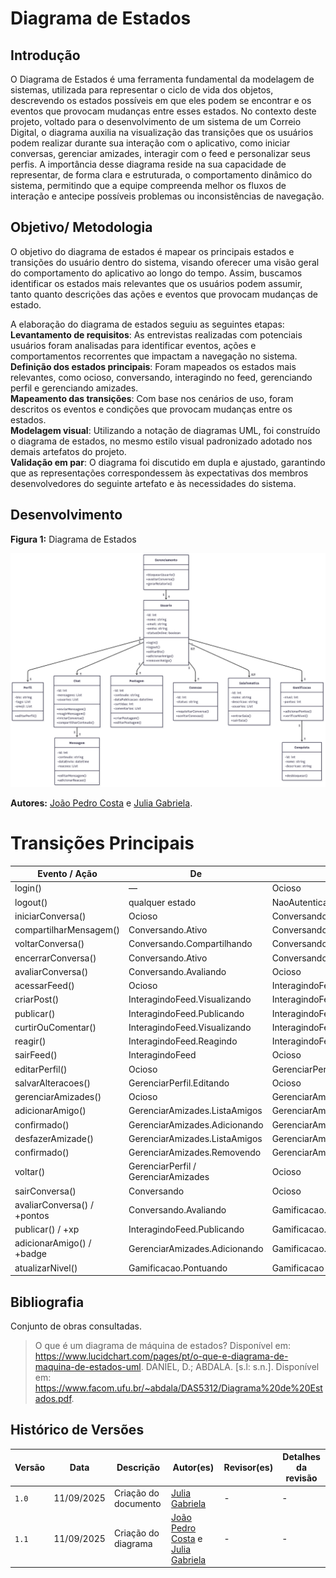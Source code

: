 # Diagrama de Estados

## Introdução
O Diagrama de Estados é uma ferramenta fundamental da modelagem de sistemas, utilizada para representar o ciclo de vida dos objetos, descrevendo os estados possíveis em que eles podem se encontrar e os eventos que provocam mudanças entre esses estados. No contexto deste projeto, voltado para o desenvolvimento de um sistema de um Correio Digital, o diagrama auxilia na visualização das transições que os usuários podem realizar durante sua interação com o aplicativo, como iniciar conversas, gerenciar amizades, interagir com o feed e personalizar seus perfis. A importância desse diagrama reside na sua capacidade de representar, de forma clara e estruturada, o comportamento dinâmico do sistema, permitindo que a equipe compreenda melhor os fluxos de interação e antecipe possíveis problemas ou inconsistências de navegação.

## Objetivo/ Metodologia
O objetivo do diagrama de estados é mapear os principais estados e transições do usuário dentro do sistema, visando oferecer uma visão geral do comportamento do aplicativo ao longo do tempo. Assim, buscamos identificar os estados mais relevantes que os usuários podem assumir, tanto quanto descrições das ações e eventos que provocam mudanças de estado.  
 
A elaboração do diagrama de estados seguiu as seguintes etapas:   
**Levantamento de requisitos**: As entrevistas realizadas com potenciais usuários foram analisadas para identificar eventos, ações e comportamentos recorrentes que impactam a navegação no sistema.  
**Definição dos estados principais**: Foram mapeados os estados mais relevantes, como ocioso, conversando, interagindo no feed, gerenciando perfil e gerenciando amizades.  
**Mapeamento das transições**: Com base nos cenários de uso, foram descritos os eventos e condições que provocam mudanças entre os estados.  
**Modelagem visual**: Utilizando a notação de diagramas UML, foi construído o diagrama de estados, no mesmo estilo visual padronizado adotado nos demais artefatos do projeto.  
**Validação em par**: O diagrama foi discutido em dupla e ajustado, garantindo que as representações correspondessem às expectativas dos membros desenvolvedores do seguinte artefato e às necessidades do sistema.  

## Desenvolvimento

**Figura 1:** Diagrama de Estados  

![Diagrama de estados do projeto](../../assets/diagrama_de_estados.png)  

**Autores:** [João Pedro Costa](https://github.com/johnaopedro) e [Julia Gabriela](https://github.com/JuliaGabP).  

# Transições Principais

| Evento / Ação              | De                                | Para                 |
|-----------------------------|-----------------------------------|----------------------|
| login()                     | —                                 | Ocioso               |
| logout()                    | qualquer estado                   | NaoAutenticado       |
| iniciarConversa()           | Ocioso                            | Conversando.Ativo    |
| compartilharMensagem()      | Conversando.Ativo                 | Conversando.Compartilhando |
| voltarConversa()            | Conversando.Compartilhando        | Conversando.Ativo    |
| encerrarConversa()          | Conversando.Ativo                 | Conversando.Avaliando|
| avaliarConversa()           | Conversando.Avaliando             | Ocioso               |
| acessarFeed()               | Ocioso                            | InteragindoFeed.Visualizando |
| criarPost()                 | InteragindoFeed.Visualizando      | InteragindoFeed.Publicando |
| publicar()                  | InteragindoFeed.Publicando        | InteragindoFeed.Visualizando |
| curtirOuComentar()          | InteragindoFeed.Visualizando      | InteragindoFeed.Reagindo |
| reagir()                    | InteragindoFeed.Reagindo          | InteragindoFeed.Visualizando |
| sairFeed()                  | InteragindoFeed                   | Ocioso               |
| editarPerfil()              | Ocioso                            | GerenciarPerfil.Editando |
| salvarAlteracoes()          | GerenciarPerfil.Editando          | Ocioso               |
| gerenciarAmizades()         | Ocioso                            | GerenciarAmizades.ListaAmigos |
| adicionarAmigo()            | GerenciarAmizades.ListaAmigos     | GerenciarAmizades.Adicionando |
| confirmado()                | GerenciarAmizades.Adicionando     | GerenciarAmizades.ListaAmigos |
| desfazerAmizade()           | GerenciarAmizades.ListaAmigos     | GerenciarAmizades.Removendo |
| confirmado()                | GerenciarAmizades.Removendo       | GerenciarAmizades.ListaAmigos |
| voltar()                    | GerenciarPerfil / GerenciarAmizades | Ocioso             |
| sairConversa()              | Conversando                       | Ocioso               |
| avaliarConversa() / +pontos | Conversando.Avaliando             | Gamificacao.Pontuando |
| publicar() / +xp            | InteragindoFeed.Publicando        | Gamificacao.Pontuando |
| adicionarAmigo() / +badge   | GerenciarAmizades.Adicionando     | Gamificacao.Pontuando |
| atualizarNivel()            | Gamificacao.Pontuando             | Gamificacao          |

## Bibliografia  

Conjunto de obras consultadas.  

> O que é um diagrama de máquina de estados? Disponível em: <https://www.lucidchart.com/pages/pt/o-que-e-diagrama-de-maquina-de-estados-uml>.
> DANIEL, D.; ABDALA. [s.l: s.n.]. Disponível em: <https://www.facom.ufu.br/~abdala/DAS5312/Diagrama%20de%20Estados.pdf>.

## Histórico de Versões

| Versão |     Data    | Descrição   | Autor(es) | Revisor(es) | Detalhes da revisão | 
| ------ | ----------- | ----------- | --------- | ----------- | --------------------|
| `1.0`  | 11/09/2025  | Criação do documento | [Julia Gabriela](https://github.com/JuliaGabP) | - | - |
| `1.1`  | 11/09/2025  | Criação do diagrama | [João Pedro Costa](https://github.com/johnaopedro) e [Julia Gabriela](https://github.com/JuliaGabP) | - | - |
